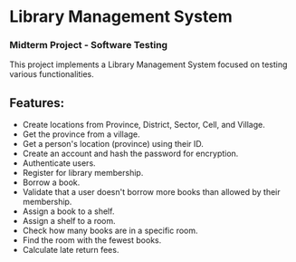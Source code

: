 # Library Management System
### Midterm Project - Software Testing

This project implements a Library Management System focused on testing various functionalities.

## Features:

- Create locations from Province, District, Sector, Cell, and Village.
- Get the province from a village.
- Get a person's location (province) using their ID.
- Create an account and hash the password for encryption.
- Authenticate users.
- Register for library membership.
- Borrow a book.
- Validate that a user doesn't borrow more books than allowed by their membership.
- Assign a book to a shelf.
- Assign a shelf to a room.
- Check how many books are in a specific room.
- Find the room with the fewest books.
- Calculate late return fees.

